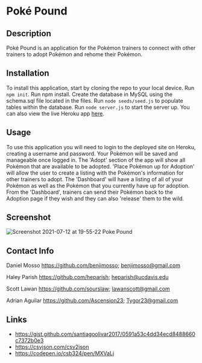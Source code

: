# Poké Pound

## Description
Poké Pound is an application for the Pokémon trainers to connect with other trainers to adopt Pokémon and rehome their Pokémon.

## Installation
To install this application, start by cloning the repo to your local device. Run ```npm init```. Run npm install. Create the database in MySQL using the schema.sql file located in the files. Run ```node seeds/seed.js``` to populate tables within the database. Run ```node server.js``` to start the server up. You can also view the live Heroku app [here](https://pokemonstore1.herokuapp.com/).

## Usage
To use this application you will need to login to the deployed site on Heroku, creating a username and password. Your Pokémon will be saved and manageable once logged in. The 'Adopt' section of the app will show all Pokémon that are available to be adopted. 'Place Pokémon up for Adoption' will allow the user to create a listing with the Pokémon's information for other trainers to adopt. The 'Dashboard' will have a listing of all of your Pokémon as well as the Pokémon that you currently have up for adoption. From the 'Dashboard', trainers can send their Pokémon back to the Adoption page if they wish and they can also 'release' them to the wild.

## Screenshot
![Screenshot 2021-07-12 at 19-55-22 Poke Pound](https://user-images.githubusercontent.com/77472152/125383002-8e09ee80-e34b-11eb-8c03-284b0052976a.png)

## Contact Info
Daniel Mosso
https://github.com/benjimosso;
benjimosso@gmail.com

Haley Parish
https://github.com/heparish;
heparish@ucdavis.edu

Scott Lawan
https://github.com/sourslaw;
lawanscott@gmail.com

Adrian Aguilar
https://github.com/Ascension23;
Tygor23@gmail.com

## Links
* https://gist.github.com/santiagoolivar2017/0591a53c4dd34ecd8488660c7372b0e3
* https://csvjson.com/csv2json
* https://codepen.io/csb324/pen/MXVaLj
